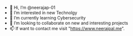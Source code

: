 - 👋 Hi, I’m @neerajap-01
- 👀 I’m interested in new Technolgy
- 🌱 I’m currently learning Cybersecurity
- 💞️ I’m looking to collaborate on new and interesting projects 
- 📫 If want to contact me visit "https://www.neerajpal.me".

<!---
neerajap-01/neerajap-01 is a ✨ special ✨ repository because its `README.md` (this file) appears on your GitHub profile.
You can click the Preview link to take a look at your changes.
--->
